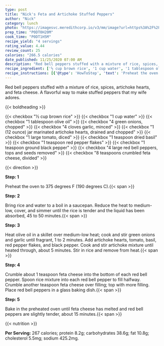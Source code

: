 ```yaml
---
type: post
title: "Nick's Feta and Artichoke Stuffed Peppers"
author: "Nick"
category: lunch
photo: "https://imagesvc.meredithcorp.io/v3/mm/image?url=https%3A%2F%2Fimages.media-allrecipes.com%2Fuserphotos%2F1066115.jpg"
prep_time: "P0DT0H20M"
cook_time: "P0DT1H5M"
recipe_yield: "4 servings"
rating_value: 4.44
review_count: 25
calories: "266.5 calories"
date_published: 11/25/2020 07:00 AM
description: "Red bell peppers stuffed with a mixture of rice, spices, artichoke hearts, and feta cheese. A flavorful way to make stuffed peppers that my wife adores."
recipe_ingredient: ['½ cup brown rice', '1 cup water', '1 tablespoon olive oil', '4 green onions, chopped', '4 cloves garlic, minced', '1 (12 ounce) jar marinated artichoke hearts, drained and chopped', '1 large tomato, diced', '1 teaspoon dried basil', '1 teaspoon red pepper flakes', '1 teaspoon ground black pepper', '4 large red bell peppers, tops and seeds removed', '8 teaspoons crumbled feta cheese, divided']
recipe_instructions: [{'@type': 'HowToStep', 'text': 'Preheat the oven to 375 degrees F (190 degrees C).\n'}, {'@type': 'HowToStep', 'text': 'Bring rice and water to a boil in a saucepan. Reduce the heat to medium-low, cover, and simmer until the rice is tender and the liquid has been absorbed, 45 to 50 minutes.\n'}, {'@type': 'HowToStep', 'text': 'Heat olive oil in a skillet over medium-low heat; cook and stir green onions and garlic until fragrant, 1 to 2 minutes. Add artichoke hearts, tomato, basil, red pepper flakes, and black pepper. Cook and stir artichoke mixture until heated through, about 5 minutes. Stir in rice and remove from heat.\n'}, {'@type': 'HowToStep', 'text': 'Crumble about 1 teaspoon feta cheese into the bottom of each red bell pepper. Spoon rice mixture into each red bell pepper to fill halfway. Crumble another teaspoon feta cheese over filling; top with more filling. Place red bell peppers in a glass baking dish.\n'}, {'@type': 'HowToStep', 'text': 'Bake in the preheated oven until feta cheese has melted and red bell peppers are slightly tender, about 15 minutes.\n'}]
---
```


Red bell peppers stuffed with a mixture of rice, spices, artichoke hearts, and feta cheese. A flavorful way to make stuffed peppers that my wife adores. 

{{< boldheading >}}

{{< checkbox "½ cup brown rice" >}}
{{< checkbox "1 cup water" >}}
{{< checkbox "1 tablespoon olive oil" >}}
{{< checkbox "4  green onions, chopped" >}}
{{< checkbox "4 cloves garlic, minced" >}}
{{< checkbox "1 (12 ounce) jar marinated artichoke hearts, drained and chopped" >}}
{{< checkbox "1 large tomato, diced" >}}
{{< checkbox "1 teaspoon dried basil" >}}
{{< checkbox "1 teaspoon red pepper flakes" >}}
{{< checkbox "1 teaspoon ground black pepper" >}}
{{< checkbox "4 large red bell peppers, tops and seeds removed" >}}
{{< checkbox "8 teaspoons crumbled feta cheese, divided" >}}


{{< direction >}}

**Step: 1**

Preheat the oven to 375 degrees F (190 degrees C).{{< span >}}

**Step: 2**

Bring rice and water to a boil in a saucepan. Reduce the heat to medium-low, cover, and simmer until the rice is tender and the liquid has been absorbed, 45 to 50 minutes.{{< span >}}

**Step: 3**

Heat olive oil in a skillet over medium-low heat; cook and stir green onions and garlic until fragrant, 1 to 2 minutes. Add artichoke hearts, tomato, basil, red pepper flakes, and black pepper. Cook and stir artichoke mixture until heated through, about 5 minutes. Stir in rice and remove from heat.{{< span >}}

**Step: 4**

Crumble about 1 teaspoon feta cheese into the bottom of each red bell pepper. Spoon rice mixture into each red bell pepper to fill halfway. Crumble another teaspoon feta cheese over filling; top with more filling. Place red bell peppers in a glass baking dish.{{< span >}}

**Step: 5**

Bake in the preheated oven until feta cheese has melted and red bell peppers are slightly tender, about 15 minutes.{{< span >}}

{{< nutrition >}}

**Per Serving:** 267 calories; protein 8.2g; carbohydrates 38.6g; fat 10.8g; cholesterol 5.5mg; sodium 425.2mg.